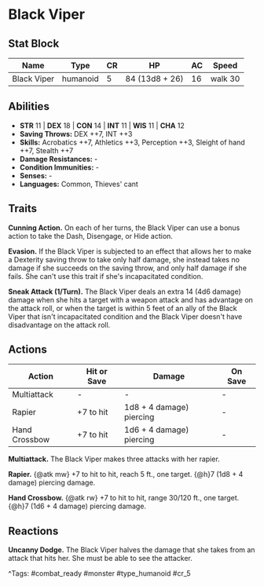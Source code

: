 # Black Viper

## Stat Block

| Name | Type | CR | HP | AC | Speed |
|------|------|----|----|----|-------|
| Black Viper | humanoid | 5 | 84 (13d8 + 26) | 16 | walk 30 |

## Abilities

- **STR** 11 | **DEX** 18 | **CON** 14 | **INT** 11 | **WIS** 11 | **CHA** 12
- **Saving Throws:** DEX ++7, INT ++3  
- **Skills:** Acrobatics ++7, Athletics ++3, Perception ++3, Sleight of hand ++7, Stealth ++7  
- **Damage Resistances:** -  
- **Condition Immunities:** -  
- **Senses:** -  
- **Languages:** Common, Thieves' cant

## Traits

**Cunning Action.** On each of her turns, the Black Viper can use a bonus action to take the Dash, Disengage, or Hide action.

**Evasion.** If the Black Viper is subjected to an effect that allows her to make a Dexterity saving throw to take only half damage, she instead takes no damage if she succeeds on the saving throw, and only half damage if she fails. She can't use this trait if she's incapacitated condition.

**Sneak Attack (1/Turn).** The Black Viper deals an extra 14 (4d6 damage) damage when she hits a target with a weapon attack and has advantage on the attack roll, or when the target is within 5 feet of an ally of the Black Viper that isn't incapacitated condition and the Black Viper doesn't have disadvantage on the attack roll.


## Actions

| Action | Hit or Save | Damage | On Save |
|--------|--------------|--------|----------|
| Multiattack | - | - | - |
| Rapier | +7 to hit | 1d8 + 4 damage) piercing | - |
| Hand Crossbow | +7 to hit | 1d6 + 4 damage) piercing | - |

**Multiattack.** The Black Viper makes three attacks with her rapier.

**Rapier.** {@atk mw} +7 to hit to hit, reach 5 ft., one target. {@h}7 (1d8 + 4 damage) piercing damage.

**Hand Crossbow.** {@atk rw} +7 to hit to hit, range 30/120 ft., one target. {@h}7 (1d6 + 4 damage) piercing damage.

## Reactions

**Uncanny Dodge.** The Black Viper halves the damage that she takes from an attack that hits her. She must be able to see the attacker.



^Tags: #combat_ready #monster #type_humanoid #cr_5